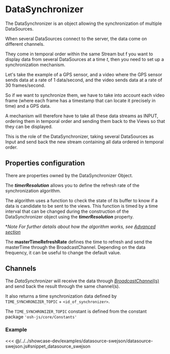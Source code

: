 # DataSynchronizer

The DataSynchronizer is an object allowing the synchronization of multiple DataSources. 

When several DataSources connect to the server, the data come on different channels. 

They come in temporal order within the same Stream but f you want to display data from several DataSources at a time *t*,
 then you need to set up a synchronization mechanism.

Let's take the example of a GPS sensor, and a video where the GPS sensor sends data at a rate of 1 data/second, 
and the video sends data at a rate of 30 frames/second.

So if we want to synchronize them, we have to take into account each video frame (where each frame has a timestamp 
that can locate it precisely in time) and a GPS data. 

A mechanism will therefore have to take all these data streams as INPUT, ordering them in temporal order and sending
 them back to the Views so that they can be displayed.

This is the role of the DataSynchronizer, taking several DataSources as Input and send back the new stream containing 
all data ordered in temporal order.

## Properties configuration

There are properties owned by the DataSynchronizer Object.

<DocumentationLoad path="/guide/api/DataSynchronizer.html"/>

The ***timerResolution*** allows you to define the refresh rate of the synchronization algorithm.

The algorithm uses a function to check the state of its buffer to know if a data is candidate to be sent to the views. 
This function is timed by a time interval that can be changed during the construction of the DataSynchronizer object 
using the ***timerResolution*** property.

**Note For further details about how the algorithm works, see [Advanced section](../advanced/datasynchronizer.md)*

The **masterTimeRefreshRate** defines the time to refresh and send the masterTime through the BroadcastChannel. Depending 
on the data frequency, it can be useful to change the default value.

## Channels

The *DataSynchronizer* will receive the data through
 [*BroadcastChannel*(s)](https://developer.mozilla.org/en-US/docs/Web/API/Broadcast_Channel_API) 
 and send back the result through the same 
channel(s).

It also returns a time synchronization data defined by `TIME_SYNCHRONIZER_TOPIC` + `<id_of_synchronizer>`.

The `TIME_SYNCHRONIZER_TOPIC` constant is defined from the constant package `'osh-js/core/Constants'`

### Example

<<< @/../../showcase-dev/examples/datasource-swejson/datasource-swejson.js#snippet_datasource_swejson
